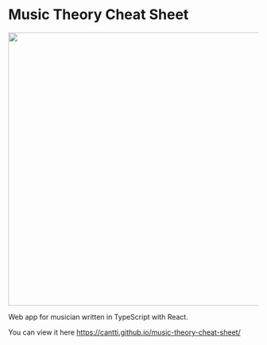 # Music Theory Cheat Sheet

<img src="https://user-images.githubusercontent.com/8940352/188334906-1db7b9e9-bc88-44f5-96ad-9b6994738d55.png" width="550" />

Web app for musician written in TypeScript with React.

You can view it here https://cantti.github.io/music-theory-cheat-sheet/

